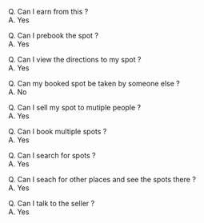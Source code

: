Q. Can I earn from this ?  
A. Yes

Q. Can I prebook the spot ?  
A. Yes

Q. Can I view the directions to my spot ?  
A. Yes

Q. Can my booked spot be taken by someone else ?  
A. No

Q. Can I sell my spot to mutiple people ?  
A. Yes

Q. Can I book multiple spots ?  
A. Yes

Q. Can I search for spots ?  
A. Yes

Q. Can I seach for other places and see the spots there ?  
A. Yes

Q. Can I talk to the seller ?  
A. Yes
